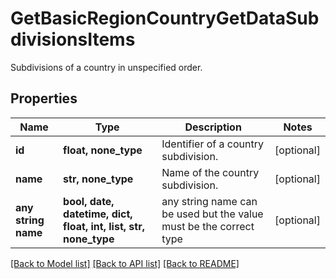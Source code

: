 # GetBasicRegionCountryGetDataSubdivisionsItems

Subdivisions of a country in unspecified order.

## Properties
Name | Type | Description | Notes
------------ | ------------- | ------------- | -------------
**id** | **float, none_type** | Identifier of a country subdivision. | [optional] 
**name** | **str, none_type** | Name of the country subdivision. | [optional] 
**any string name** | **bool, date, datetime, dict, float, int, list, str, none_type** | any string name can be used but the value must be the correct type | [optional]

[[Back to Model list]](../README.md#documentation-for-models) [[Back to API list]](../README.md#documentation-for-api-endpoints) [[Back to README]](../README.md)


